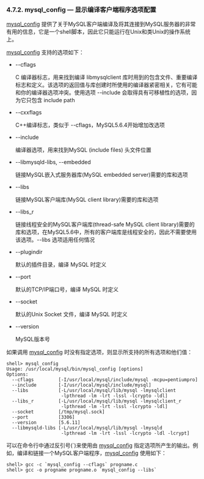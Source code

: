 ### 4.7.2. mysql_config — 显示编译客户端程序选项配置

[mysql_config](#) 提供了关于MySQL客户端编译及将其连接到MySQL服务器的非常有用的信息，它是一个shell脚本，因此它只能运行在Unix和类Unix的操作系统上。

[mysql_config](#) 支持的选项如下：

* --cflags

	C 编译器标志，用来找到编译 libmysqlclient 库时用到的包含文件、重要编译标志和定义。该选项的返回值与库创建时所使用的编译器紧密相关，它有可能和你的编译器选项冲突。使用选项 --include 会取得具有可移植性的选项，因为它只包含 include path
	
* --cxxflags

	C++编译标志，类似于 --cflags，MySQL5.6.4开始增加改选项

* --include

	编译器选项，用来找到MySQL (include files) 头文件位置

* --libmysqld-libs, --embedded

	链接MySQL嵌入式服务器库(MySQL embedded server)需要的库和选项

* --libs

	链接MySQL客户端库(MySQL client library)需要的库和选项

* --libs_r

	链接线程安全的MySQL客户端库(thread-safe MySQL client library)需要的库和选项，在MySQL5.6中，所有的客户端库是线程安全的，因此不需要使用该选项。--libs 选项适用任何情况

* --plugindir

	默认的插件目录，编译 MySQL 时定义

* --port

	默认的TCP/IP端口号，编译 MySQL 时定义

* --socket

	默认的Unix Socket 文件，编译 MySQL 时定义

* --version

	MySQL版本号

如果调用 [mysql_config](#) 时没有指定选项，则显示所支持的所有选项和他们值：

```shell
shell> mysql_config
Usage: /usr/local/mysql/bin/mysql_config [options]
Options:
  --cflags         [-I/usr/local/mysql/include/mysql -mcpu=pentiumpro]
  --include        [-I/usr/local/mysql/include/mysql]
  --libs           [-L/usr/local/mysql/lib/mysql -lmysqlclient
                    -lpthread -lm -lrt -lssl -lcrypto -ldl]
  --libs_r         [-L/usr/local/mysql/lib/mysql -lmysqlclient_r
                    -lpthread -lm -lrt -lssl -lcrypto -ldl]
  --socket         [/tmp/mysql.sock]
  --port           [3306]
  --version        [5.6.11]
  --libmysqld-libs [-L/usr/local/mysql/lib/mysql -lmysqld
                    -lpthread -lm -lrt -lssl -lcrypto -ldl -lcrypt]
```

可以在命令行中通过反引号(`)来使用由 [mysql_config](#) 指定选项所产生的输出。例如，编译和链接一个MySQL客户端程序，[mysql_config](#) 使用如下：

```shell
shell> gcc -c `mysql_config --cflags` progname.c
shell> gcc -o progname progname.o `mysql_config --libs`
```



